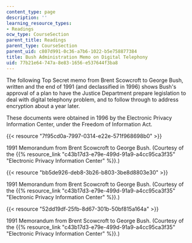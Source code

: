```yaml
---
content_type: page
description: ''
learning_resource_types:
- Readings
ocw_type: CourseSection
parent_title: Readings
parent_type: CourseSection
parent_uid: c807d991-0c36-a7b6-1022-b5e758877384
title: Bush Administration Memo on Digital Telephony
uid: 77b21e64-747a-8e83-1656-e537644f3ba8
---
```


The following Top Secret memo from Brent Scowcroft to George Bush, written and the end of 1991 (and declassified in 1996) shows Bush's approval of a plan to have the Justice Department prepare legislation to deal with digital telephony problem, and to follow through to address encryption about a year later.

These documents were obtained in 1996 by the Electronic Privacy Information Center, under the Freedom of Information Act.

{{< resource "7f95cd0a-7997-0314-e22e-571f968698b0" >}}

1991 Memorandum from Brent Scowcroft to George Bush. (Courtesy of the {{% resource_link "c43b17d3-e79e-499d-91a9-a4cc95ca3f35" "Electronic Privacy Information Center" %}}.)

{{< resource "bb5de926-deb8-3b26-b803-3be8d8803e30" >}}

1991 Memorandum from Brent Scowcroft to George Bush. (Courtesy of the {{% resource_link "c43b17d3-e79e-499d-91a9-a4cc95ca3f35" "Electronic Privacy Information Center" %}}.)

{{< resource "52dd19df-25fb-8d67-301b-50bf815a164a" >}}

1991 Memorandum from Brent Scowcroft to George Bush. (Courtesy of the {{% resource_link "c43b17d3-e79e-499d-91a9-a4cc95ca3f35" "Electronic Privacy Information Center" %}}.)